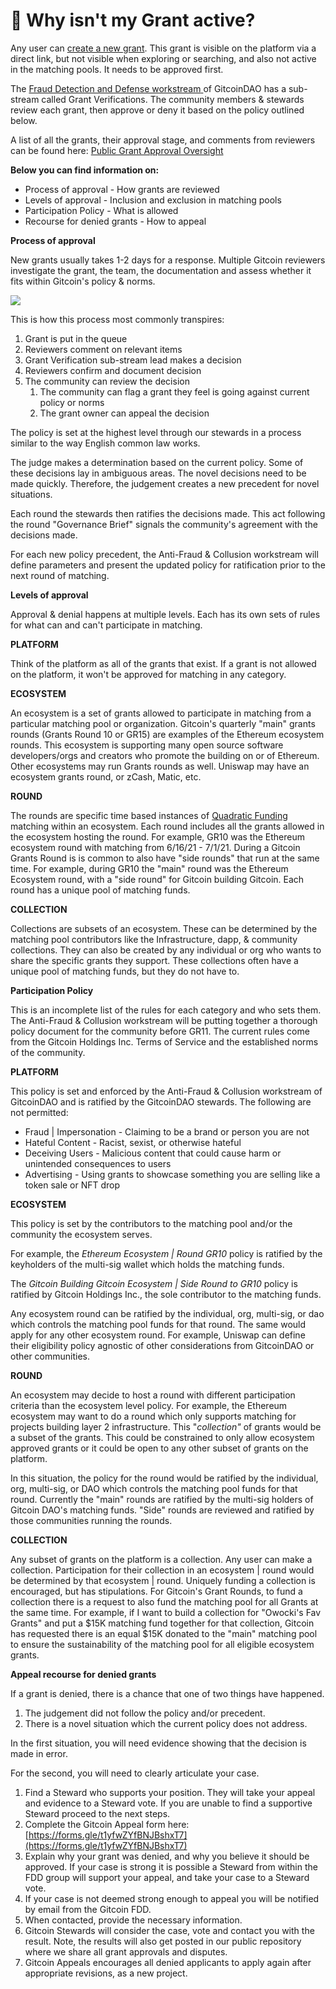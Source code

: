 # 🤔 Why isn't my Grant active?

Any user can [create a new grant](https://gitcoin.co/grants/new). This grant is visible on the platform via a direct link, but not visible when exploring or searching, and also not active in the matching pools. It needs to be approved first.

The [Fraud Detection and Defense workstream](https://gov.gitcoin.co/t/workstream-fraud-detection-and-defense-working-group-assemble/158)[ ](https://gov.gitcoin.co/t/workstream-fraud-detection-and-defense-working-group-assemble/158/11)of GitcoinDAO has a sub-stream called Grant Verifications. The community members & stewards review each grant, then approve or deny it based on the policy outlined below.

A list of all the grants, their approval stage, and comments from reviewers can be found here: [Public Grant Approval Oversight](https://www.notion.so/gitcoin/Public-Grant-Approval-Oversight-Page-af7e9caa25b5478b901df5ac78349c4b)

**Below you can find information on:**

* Process of approval - How grants are reviewed
* Levels of approval - Inclusion and exclusion in matching pools
* Participation Policy - What is allowed
* Recourse for denied grants - How to appeal

**Process of approval**

New grants usually takes 1-2 days for a response. Multiple Gitcoin reviewers investigate the grant, the team, the documentation and assess whether it fits within Gitcoin's policy & norms.

![](https://hf-files-oregon.s3.amazonaws.com/hdpgitcoin\_kb\_attachments/2021/06-30/75d4d00d-7ffd-4a75-be11-49b5b609cacf/Twitter\_post\_-\_2\_1.png)

This is how this process most commonly transpires:

1. Grant is put in the queue
2. Reviewers comment on relevant items
3. Grant Verification sub-stream lead makes a decision
4. Reviewers confirm and document decision
5. The community can review the decision
   1. The community can flag a grant they feel is going against current policy or norms
   2. The grant owner can appeal the decision

The policy is set at the highest level through our stewards in a process similar to the way English common law works.

The judge makes a determination based on the current policy. Some of these decisions lay in ambiguous areas. The novel decisions need to be made quickly. Therefore, the judgement creates a new precedent for novel situations.

Each round the stewards then ratifies the decisions made. This act following the round "Governance Brief" signals the community's agreement with the decisions made.

For each new policy precedent, the Anti-Fraud & Collusion workstream will define parameters and present the updated policy for ratification prior to the next round of matching.

**Levels of approval**

Approval & denial happens at multiple levels. Each has its own sets of rules for what can and can't participate in matching.

**PLATFORM**

Think of the platform as all of the grants that exist. If a grant is not allowed on the platform, it won't be approved for matching in any category.

**ECOSYSTEM**

An ecosystem is a set of grants allowed to participate in matching from a particular matching pool or organization. Gitcoin's quarterly "main" grants rounds (Grants Round 10 or GR15) are examples of the Ethereum ecosystem rounds. This ecosystem is supporting many open source software developers/orgs and creators who promote the building on or of Ethereum. Other ecosystems may run Grants rounds as well. Uniswap may have an ecosystem grants round, or zCash, Matic, etc.

**ROUND**

The rounds are specific time based instances of [Quadratic Funding](http://wtfisqf.com) matching within an ecosystem. Each round includes all the grants allowed in the ecosystem hosting the round. For example, GR10 was the Ethereum ecosystem round with matching from 6/16/21 - 7/1/21. During a Gitcoin Grants Round is is common to also have "side rounds" that run at the same time. For example, during GR10 the "main" round was the Ethereum Ecosystem round, with a "side round" for Gitcoin building Gitcoin. Each round has a unique pool of matching funds.

**COLLECTION**

Collections are subsets of an ecosystem. These can be determined by the matching pool contributors like the Infrastructure, dapp, & community collections. They can also be created by any individual or org who wants to share the specific grants they support. These collections often have a unique pool of matching funds, but they do not have to.

**Participation Policy**

This is an incomplete list of the rules for each category and who sets them. The Anti-Fraud & Collusion workstream will be putting together a thorough policy document for the community before GR11. The current rules come from the Gitcoin Holdings Inc. Terms of Service and the established norms of the community.

**PLATFORM**

This policy is set and enforced by the Anti-Fraud & Collusion workstream of GitcoinDAO and is ratified by the GitcoinDAO stewards. The following are not permitted:

* Fraud | Impersonation - Claiming to be a brand or person you are not
* Hateful Content - Racist, sexist, or otherwise hateful
* Deceiving Users - Malicious content that could cause harm or unintended consequences to users
* Advertising - Using grants to showcase something you are selling like a token sale or NFT drop

**ECOSYSTEM**

This policy is set by the contributors to the matching pool and/or the community the ecosystem serves.

For example, the _Ethereum Ecosystem | Round GR10_ policy is ratified by the keyholders of the multi-sig wallet which holds the matching funds.

The _Gitcoin Building Gitcoin Ecosystem | Side Round to GR10_ policy is ratified by Gitcoin Holdings Inc., the sole contributor to the matching funds.

Any ecosystem round can be ratified by the individual, org, multi-sig, or dao which controls the matching pool funds for that round. The same would apply for any other ecosystem round. For example, Uniswap can define their eligibility policy agnostic of other considerations from GitcoinDAO or other communities.

**ROUND**

An ecosystem may decide to host a round with different participation criteria than the ecosystem level policy. For example, the Ethereum ecosystem may want to do a round which only supports matching for projects building layer 2 infrastructure. This "_collection"_ of grants would be a subset of the grants. This could be constrained to only allow ecosystem approved grants or it could be open to any other subset of grants on the platform.

In this situation, the policy for the round would be ratified by the individual, org, multi-sig, or DAO which controls the matching pool funds for that round. Currently the "main" rounds are ratified by the multi-sig holders of Gitcoin DAO's matching funds. "Side" rounds are reviewed and ratified by those communities running the rounds.

**COLLECTION**

Any subset of grants on the platform is a collection. Any user can make a collection. Participation for their collection in an ecosystem | round would be determined by that ecosystem | round. Uniquely funding a collection is encouraged, but has stipulations. For Gitcoin's Grant Rounds, to fund a collection there is a request to also fund the matching pool for all Grants at the same time. For example, if I want to build a collection for "Owocki's Fav Grants" and put a $15K matching fund together for that collection, Gitcoin has requested there is an equal $15K donated to the "main" matching pool to ensure the sustainability of the matching pool for all eligible ecosystem grants.

**Appeal recourse for denied grants**

If a grant is denied, there is a chance that one of two things have happened.

1. The judgement did not follow the policy and/or precedent.
2. There is a novel situation which the current policy does not address.

In the first situation, you will need evidence showing that the decision is made in error.

For the second, you will need to clearly articulate your case.

1. Find a Steward who supports your position.  They will take your appeal and evidence to a Steward vote.  If you are unable to find a supportive Steward proceed to the next steps. &#x20;
2. Complete the Gitcoin Appeal form here: [https://forms.gle/t1yfwZYfBNJBshxT7](https://forms.gle/t1yfwZYfBNJBshxT7)
3. Explain why your grant was denied, and why you believe it should be approved.  If your case is strong it is possible a Steward from within the FDD group will support your appeal, and take your case to a Steward vote.
4. If your case is not deemed strong enough to appeal you will be notified by email from the Gitcoin FDD.
5. When contacted, provide the necessary information.
6. Gitcoin Stewards will consider the case, vote and contact you with the result.  Note, the results will also get posted in our public repository where we share all grant approvals and disputes.
7. Gitcoin Appeals encourages all denied applicants to apply again after appropriate revisions, as a new project.
